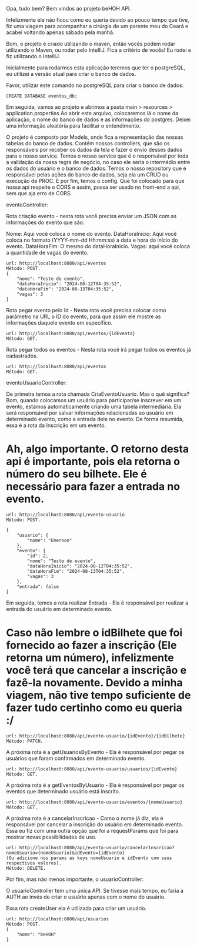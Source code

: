 Opa, tudo bem? Bem vindos ao projeto beHOH API.

Infelizmente ele não ficou como eu queria devido ao pouco tempo que tive, fiz uma viagem para acompanhar a cirúrgia de um parente meu do Ceará e acabei voltando apenas sábado pela manhã.

Bom, o projeto é criado utilizando o maven, então vocês podem rodar utilizando o Maven, ou rodar pelo IntelliJ. Fica a critério de vocês! Eu rodei e fiz utilizando o IntelliJ.

Inicialmente para rodarmos esta aplicação teremos que ter o postgreSQL, eu utilizei a versão atual para criar o banco de dados.

Favor, utilizar este comando no postgreSQL para criar o banco de dados:

``` CREATE DATABASE eventos_db; ```

Em seguida, vamos ao projeto e abrimos a pasta main > resources > application.properties
Ao abrir este arquivo, colocaremos lá o nome da aplicação, o nome do banco de dados e as informações do postgres. Deixei uma informação aleatória para facilitar o entendimento.

O projeto é composto por Models, onde fica a representação das nossas tabelas do banco de dados.
Contém nossos controllers, que são os responsáveis por receber os dados da tela e fazer o envio desses dados para o nosso service.
Temos o nosso service que é o responsável por toda a validação da nossa regra de negócio, no caso ele seria o intermédio entre os dados do usuário e o banco de dados.
Temos o nosso repository que é responsável pelas ações do banco de dados, seja ela um CRUD ou execução de PROC.
E por fim, temos o config. Que foi colocado para que nossa api respeite o CORS e assim, possa ser usado no front-end a api, sem que aja erro de CORS.


eventoController:

Rota criação evento - nesta rota você precisa enviar um JSON com as informações do evento que são: 

Nome: Aqui você coloca o nome do evento.
DataHoraInicio: Aqui você coloca no formato (YYYY-mm-dd Hh:mm:ss) a data e hora do início do evento.
DataHoraFim: O mesmo do dataHoraInicio.
Vagas: aqui você coloca a quantidade de vagas do evento.

```
url: http://localhost:8080/api/eventos
Método: POST.
{
    "nome": "Teste de evento",
    "dataHoraInicio": "2024-08-12T04:35:52",
    "dataHoraFim": "2024-08-13T04:35:52",
    "vagas": 3
}
```
Rota pegar evento pelo Id - Nesta rota você precisa colocar como parâmetro na URL o ID do evento, para que assim ele mostre as informações daquele evento em específico.

```
url: http://localhost:8080/api/eventos/{idEvento}
Método: GET.
```

Rota pegar todos os eventos - Nesta rota você irá pegar todos os eventos já cadastrados.

```
url: http://localhost:8080/api/eventos
Método: GET.
```


eventoUsuarioController:

De primeira temos a rota chamada CriaEventoUsuario. Mas o quê significa? Bom, quando colocamos um usuário para participar/se inscrever em um evento, estamos automaticamente criando uma tabela intermediária. Ela será responsável por salvar informações relacionadas ao usuário em determinado evento, como a entrada dele no evento.
De forma resumida, essa é a rota da Inscrição em um evento.
# Ah, algo importante. O retorno desta api é importante, pois ela retorna o número do seu bilhete. Ele é necessário para fazer a entrada no evento.

```
url: http://localhost:8080/api/evento-usuario
Método: POST.

{
    "usuario": {
        "nome": "Emerson"
    },
    "evento": {
        "id": 2,
        "nome": "Teste de evento",
        "dataHoraInicio": "2024-08-12T04:35:52",
        "dataHoraFim": "2024-08-13T04:35:52",
        "vagas": 3
    },
    "entrada": false
}
```

Em seguida, temos a rota realizar Entrada - Ela é responsável por realizar a entrada do usuário em determinado evento.

# Caso não lembre o idBilhete que foi fornecido ao fazer a inscrição (Ele retorna um número), infelizmente você terá que cancelar a inscrição e fazê-la novamente. Devido a minha viagem, não tive tempo suficiente de fazer tudo certinho como eu queria :/

```
url: http://localhost:8080/api/evento-usuario/{idEvento}/{idBilhete}
Método: PATCH.
```

A próxima rota é a getUsuariosByEvento - Ela é responsável por pegar os usuários que foram confirmados em determinado evento.
```
url: http://localhost:8080/api/evento-usuario/usuarios/{idEvento}
Método: GET.
```
A próxima rota é a getEventosByUsuario - Ela é responsável por pegar os eventos que determinado usuário está inscrito.

```
url: http://localhost:8080/api/evento-usuario/eventos/{nomeUsuario}
Método: GET.
```
A próxima rota é a cancelarInscricao - Como o nome já diz, ela é responsável por cancelar a inscrição do usuário em determinado evento. Essa eu fiz com uma outra opção que foi a requestParams que foi para mostrar novas possibilidades de uso.

```
url: http://localhost:8080/api/evento-usuario/cancelarInscricao?nomeUsuario={nomeUsuario}&idEvento={idEvento}
(Ou adicione nos params as keys nomeUsuario e idEvento com seus respectivos valores).
Método: DELETE.
```

Por fim, mas não menos importante, o usuarioController:

O usuarioController tem uma única API. Se tivesse mais tempo, eu faria a AUTH ao invés de criar o usuário apenas com o nome do usuário.

Essa rota createUser ela é utilizada para criar um usuário.

```
url: http://localhost:8080/api/usuarios
Método: POST.
{
    "nome": "beHOH"
}
```



